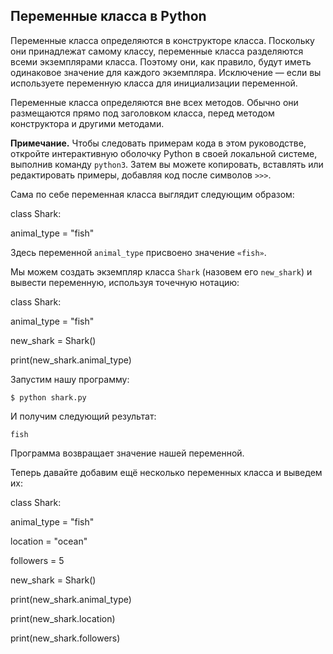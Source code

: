 ## Переменные класса в Python

Переменные класса определяются в конструкторе класса. Поскольку они принадлежат самому классу, переменные класса разделяются всеми экземплярами класса. Поэтому они, как правило, будут иметь одинаковое значение для каждого экземпляра. Исключение — если вы используете переменную класса для инициализации переменной.

Переменные класса определяются вне всех методов. Обычно они размещаются прямо под заголовком класса, перед методом конструктора и другими методами.

**Примечание.** Чтобы следовать примерам кода в этом руководстве, откройте интерактивную оболочку Python в своей локальной системе, выполнив команду `python3`. Затем вы можете копировать, вставлять или редактировать примеры, добавляя код после символов `>>>`.

Сама по себе переменная класса выглядит следующим образом:

class Shark:

animal_type = "fish"

Здесь переменной `animal_type` присвоено значение `«fish»`.

Мы можем создать экземпляр класса `Shark` (назовем его `new_shark`) и вывести переменную, используя точечную нотацию:

class Shark:

animal_type = "fish"

new_shark = Shark()

print(new_shark.animal_type)

Запустим нашу программу:

`$ python shark.py`

И получим следующий результат:

`fish`

Программа возвращает значение нашей переменной.

Теперь давайте добавим ещё несколько переменных класса и выведем их:

class Shark:

animal_type = "fish"

location = "ocean"

followers = 5

new_shark = Shark()

print(new_shark.animal_type)

print(new_shark.location)

print(new_shark.followers)

